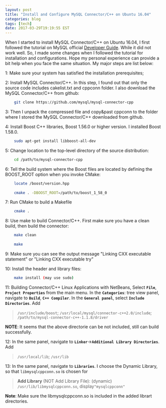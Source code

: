 ```yaml
---
layout: post
title: "Install and Configure MySQL Connector/C++ on Ubuntu 16.04"
categories: blog
tags: [tech]
date: 2017-03-29T19:19:55 EST
---
```




When I started to install MySQL Connector/C++ on Ubuntu 16.04, I first followed the tutorial on MySQL official [Developer Guide](https://dev.mysql.com/doc/connector-cpp/en/ "MySQL Connector/C++ Developer Guide"). While it did not work well. So, I made some changes when I followed the tutorial for installation and configurations. Hope my personal experience can provide a bit help when you face the same situation. My major steps are list below: 

1: Make sure your system has satisfied the installation prerequisites;

2: Install MySQL Connector/C++. In this step, I found out that only the source code includes cakelist.txt and cppconn folder. I also download the MySQL Connector/C++ from github:

```bash
	git clone https://github.com/mysql/mysql-connector-cpp
```

3: Then I unpack the compressed file and copy&past cppconn to the folder where I stored the MySQL Connector/C++ downloaded from github.

4: Install Boost C++ libraries, Boost 1.56.0 or higher version. I installed Boost 1.58.0.

```bash
	sudo apt-get install libboost-all-dev
```

5: Change location to the top-level directory of the source distribution: 

```bash
	cd /path/to/mysql-connector-cpp
```

6: Tell the build system where the Boost files are located by defining the BOOST_ROOT option when you invoke CMake:

```bash
	locate /boost/version.hpp
    
	cmake . -DBOOST_ROOT=/path/to/boost_1_58_0
```

7: Run CMake to build a Makefile

```bash
	cmake . 
```

8: Use make to build Connector/C++. First make sure you have a clean build, then build the connector:

```bash
	make clean
    
	make
``` 
   
9: Make sure you can see the output message "Linking CXX executable statement" or "Linking CXX executable try"

10: Install the header and library files:

```bash
	make install (may use sudo)
```

11: Building Connector/C++ Linux Applications with NetBeans, Select **`File`**, **`Project Properties`** from the main menu. In the **`Categories`**: tree view panel, navigate to **`Build`**, **`C++ Compiler`**. In the **`General panel`**, select **`Include Directories`**. Add

> `/usr/include/boost`; `/usr/local/mysql/connector-c++2.0/include`; `/path/to/mysql-connector-c++-1.1.8/driver`
   
   **NOTE**: It seems that the above directorie can be not included, still can build successfully.

12: In the same panel, navigate to **`Linker`**->**`Additional Library Directories`**. Add

> `/usr/local/lib`; `/usr/lib`

13: In the same panel, navigate to **`Libraries`**. I choose the Dynamic Library, so that `libmysqlcppconn.so` is chosen for

>  **Add Library** (NOT Add Library File): (dynamic) `/usr/lib/libmysqlcppconn.so`, display`"mysqlcppconn"`
   
   **Note**: Make sure the libmysqlcppconn.so is included in the added librart directories.